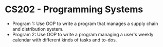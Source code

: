 # CS202 - Programming Systems
* Program 1: Use OOP to write a program that manages a supply chain and distribution system. 
* Program 2: Use OOP to write a program managing a user's weekly calendar with different kinds of tasks and to-dos.
